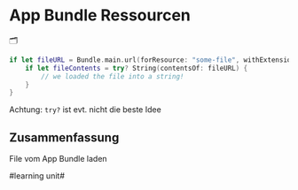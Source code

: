 # App Bundle Ressourcen
🗂️

```swift
if let fileURL = Bundle.main.url(forResource: "some-file", withExtension: "txt") {
    if let fileContents = try? String(contentsOf: fileURL) {
    	// we loaded the file into a string!
	}
}
```

Achtung: `try?` ist evt. nicht die beste Idee

## Zusammenfassung
File vom App Bundle laden

#learning unit#